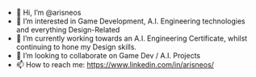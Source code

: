 - 👋 Hi, I’m @arisneos
- 👀 I’m interested in Game Development, A.I. Engineering technologies and everything Design-Related
- 🌱 I’m currently working towards an A.I. Engineering Certificate, whilst continuing to hone my Design skills.
- 💞️ I’m looking to collaborate on Game Dev / A.I. Projects
- 📫 How to reach me: https://www.linkedin.com/in/arisneos/

<!---
arisneos/arisneos is a ✨ special ✨ repository because its `README.md` (this file) appears on your GitHub profile.
You can click the Preview link to take a look at your changes.
--->
